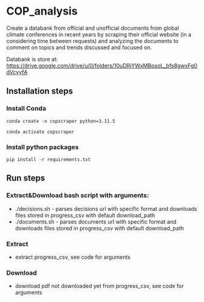 # COP_analysis
Create a databank from official and unofficial documents from global climate conferences in recent years by scraping their official website (in a considering time between requests) and analyzing the documents to comment on topics and trends discussed and focused on. 

Databank is store at: https://drive.google.com/drive/u/0/folders/10uDRjYWxMBosoL_bfs8gwxFg0dVcyyfA

## Installation steps

### Install Conda

`conda create -n copscraper python=3.11.5`

`conda activate copscraper`

### Install python packages

`pip install -r requirements.txt`

## Run steps

### Extract&Download bash script with arguments:

- ./decisions.sh - parses decisions url with specific format and downloads files stored in progress_csv with default download_path
- ./documents.sh - parses documents url with specific format and downloads files stored in progress_csv with default download_path

### Extract

- extract progress_csv, see code for arguments

### Download

- download pdf not downloaded yet from progress_csv, see code for arguments
